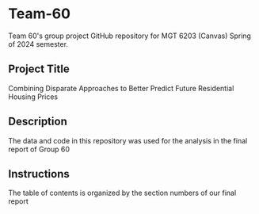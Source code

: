 # Team-60
 Team 60's group project GitHub repository for MGT 6203 (Canvas) Spring of 2024 semester.

## Project Title 
Combining Disparate Approaches to Better Predict Future Residential Housing Prices

## Description
The data and code in this repository was used for the analysis in the final report of Group 60

## Instructions
The table of contents is organized by the section numbers of our final report
